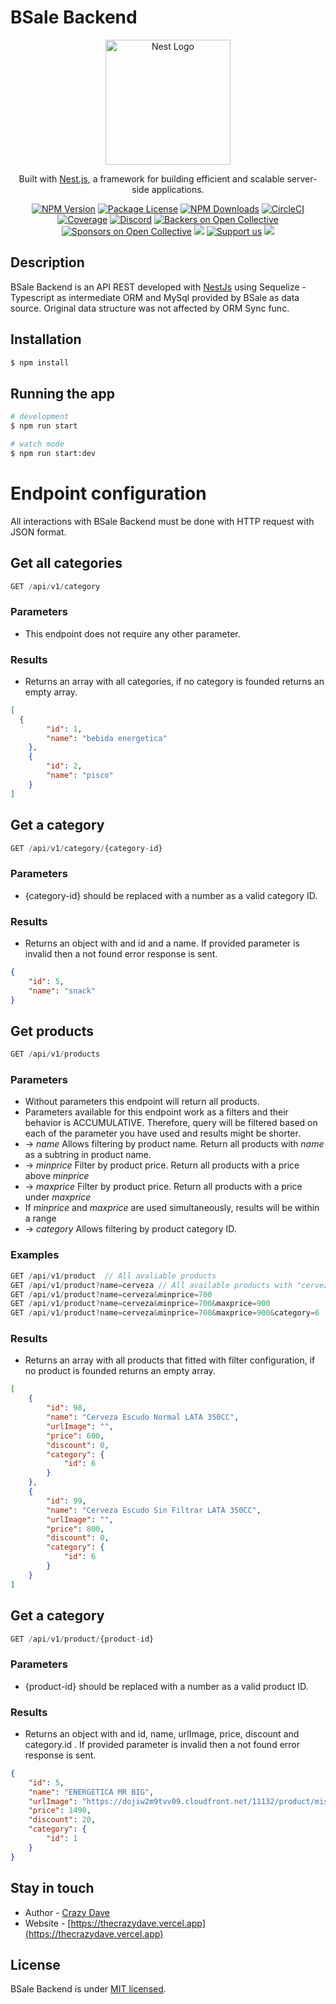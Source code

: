 # BSale Backend

<p align="center">
  <a href="http://nestjs.com/" target="blank"><img src="https://nestjs.com/img/logo-small.svg" width="200" alt="Nest Logo" /></a>
</p>

[circleci-image]: https://img.shields.io/circleci/build/github/nestjs/nest/master?token=abc123def456
[circleci-url]: https://circleci.com/gh/nestjs/nest

  <p align="center">Built with <a href="https://nestjs.com/" target="_blank">Nest.js</a>, a framework for building efficient and scalable server-side applications.</p>
    <p align="center">
<a href="https://www.npmjs.com/~nestjscore" target="_blank"><img src="https://img.shields.io/npm/v/@nestjs/core.svg" alt="NPM Version" /></a>
<a href="https://www.npmjs.com/~nestjscore" target="_blank"><img src="https://img.shields.io/npm/l/@nestjs/core.svg" alt="Package License" /></a>
<a href="https://www.npmjs.com/~nestjscore" target="_blank"><img src="https://img.shields.io/npm/dm/@nestjs/common.svg" alt="NPM Downloads" /></a>
<a href="https://circleci.com/gh/nestjs/nest" target="_blank"><img src="https://img.shields.io/circleci/build/github/nestjs/nest/master" alt="CircleCI" /></a>
<a href="https://coveralls.io/github/nestjs/nest?branch=master" target="_blank"><img src="https://coveralls.io/repos/github/nestjs/nest/badge.svg?branch=master#9" alt="Coverage" /></a>
<a href="https://discord.gg/G7Qnnhy" target="_blank"><img src="https://img.shields.io/badge/discord-online-brightgreen.svg" alt="Discord"/></a>
<a href="https://opencollective.com/nest#backer" target="_blank"><img src="https://opencollective.com/nest/backers/badge.svg" alt="Backers on Open Collective" /></a>
<a href="https://opencollective.com/nest#sponsor" target="_blank"><img src="https://opencollective.com/nest/sponsors/badge.svg" alt="Sponsors on Open Collective" /></a>
  <a href="https://paypal.me/kamilmysliwiec" target="_blank"><img src="https://img.shields.io/badge/Donate-PayPal-ff3f59.svg"/></a>
    <a href="https://opencollective.com/nest#sponsor"  target="_blank"><img src="https://img.shields.io/badge/Support%20us-Open%20Collective-41B883.svg" alt="Support us"></a>
  <a href="https://twitter.com/nestframework" target="_blank"><img src="https://img.shields.io/twitter/follow/nestframework.svg?style=social&label=Follow"></a>
</p>
  <!--[![Backers on Open Collective](https://opencollective.com/nest/backers/badge.svg)](https://opencollective.com/nest#backer)
  [![Sponsors on Open Collective](https://opencollective.com/nest/sponsors/badge.svg)](https://opencollective.com/nest#sponsor)-->

## Description

BSale Backend is an API REST developed with [NestJs](https://github.com/nestjs/nest) using Sequelize - Typescript as intermediate ORM and MySql provided by BSale as data source. Original data structure was not affected by ORM Sync func.

## Installation

```bash
$ npm install
```

## Running the app

```bash
# development
$ npm run start

# watch mode
$ npm run start:dev
```

# Endpoint configuration

All interactions with BSale Backend must be done with HTTP request with JSON format.

## Get all categories

```js
GET /api/v1/category
```
### Parameters
- This endpoint does not require any other parameter.

### Results
- Returns an array with all categories, if no category is founded returns an empty array.

```json
[
  {
        "id": 1,
        "name": "bebida energetica"
    },
    {
        "id": 2,
        "name": "pisco"
    }
]
```

## Get a category
```js
GET /api/v1/category/{category-id}
```
### Parameters
- {category-id} should be replaced with a number as a valid category ID. 

### Results
- Returns an object with and id and a name. If provided parameter is invalid then a not found error response is sent.

```json
{
    "id": 5,
    "name": "snack"
}
```

## Get products

```js
GET /api/v1/products
```

### Parameters
- Without parameters this endpoint will return all products.
- Parameters available for this endpoint work as a filters and their behavior is ACCUMULATIVE. Therefore, query will be filtered based on each of the parameter you have used and results might be shorter.
- → _name_ Allows filtering by product name. Return all products with _name_ as  a subtring in product name.
- → _minprice_ Filter by product price. Return all products with a price above _minprice_
- → _maxprice_ Filter by product price.  Return all products with a price under _maxprice_
- If _minprice_ and _maxprice_ are used simultaneously, results will be within a range
- → _category_ Allows filtering by product category ID.  

### Examples
```js
GET /api/v1/product  // All avaliable products
GET /api/v1/product?name=cerveza // All available products with "cerveza" as  a subtring in product name
GET /api/v1/product?name=cerveza&minprice=700
GET /api/v1/product?name=cerveza&minprice=700&maxprice=900
GET /api/v1/product?name=cerveza&minprice=700&maxprice=900&category=6
```

### Results 
- Returns an array with all products that fitted with filter configuration, if no product is founded returns an empty array.

```json
[
    {
        "id": 98,
        "name": "Cerveza Escudo Normal LATA 350CC",
        "urlImage": "",
        "price": 600,
        "discount": 0,
        "category": {
            "id": 6
        }
    },
    {
        "id": 99,
        "name": "Cerveza Escudo Sin Filtrar LATA 350CC",
        "urlImage": "",
        "price": 800,
        "discount": 0,
        "category": {
            "id": 6
        }
    }
]
```

## Get a category
```js
GET /api/v1/product/{product-id}
```
### Parameters
- {product-id} should be replaced with a number as a valid product ID. 

### Results
- Returns an object with and id, name, urlImage, price, discount and category.id . If provided parameter is invalid then a not found error response is sent.

```json
{
    "id": 5,
    "name": "ENERGETICA MR BIG",
    "urlImage": "https://dojiw2m9tvv09.cloudfront.net/11132/product/misterbig3308256.jpg",
    "price": 1490,
    "discount": 20,
    "category": {
        "id": 1
    }
}
```

## Stay in touch

- Author - [Crazy Dave](https://www.linkedin.com/in/crazy-dave/)
- Website - [https://thecrazydave.vercel.app](https://thecrazydave.vercel.app)

## License

BSale Backend is under [MIT licensed](LICENSE).
